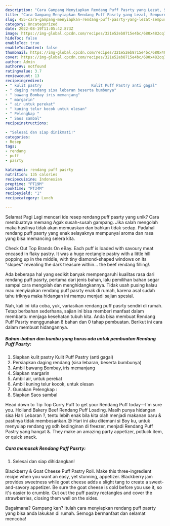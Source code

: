 ```yaml
---
description: "Cara Gampang Menyiapkan Rendang Puff Pasrty yang Lezat, Sempurna"
title: "Cara Gampang Menyiapkan Rendang Puff Pasrty yang Lezat, Sempurna"
slug: 455-cara-gampang-menyiapkan-rendang-puff-pasrty-yang-lezat-sempurna
category: Uncategorized
date: 2022-08-19T11:05:42.873Z
image: https://img-global.cpcdn.com/recipes/321e52eb8715e4bc/680x482cq70/rendang-puff-pasrty-foto-resep-utama.jpg
hideToc: false
enableToc: true
enableTocContent: false
thumbnail: https://img-global.cpcdn.com/recipes/321e52eb8715e4bc/680x482cq70/rendang-puff-pasrty-foto-resep-utama.jpg
cover: https://img-global.cpcdn.com/recipes/321e52eb8715e4bc/680x482cq70/rendang-puff-pasrty-foto-resep-utama.jpg
author: Admin
authorAv: notfound
ratingvalue: 3.7
reviewcount: 13
recipeingredient:
- " kulit pastry                      Kulit Puff Pastry anti gagal"
- " daging rendang sisa lebaran beserta bumbunya"
- " bawang Bombay iris memanjang"
- " margarin"
- " air untuk perekat"
- " kuning telur kocok untuk olesan"
- " Pelengkap "
- " Saos sambal"
recipeinstructions:

- "Selesai dan siap dinikmati!"
categories:
- Resep
tags:
- rendang
- puff
- pasrty

katakunci: rendang puff pasrty 
nutrition: 135 calories
recipecuisine: Indonesian
preptime: "PT19M"
cooktime: "PT34M"
recipeyield: "1"
recipecategory: Lunch

---
```



Selamat Pagi Lagi mencari ide resep rendang puff pasrty yang unik? Cara membuatnya memang Agak susah-susah gampang. Jika salah mengolah maka hasilnya tidak akan memuaskan dan bahkan tidak sedap. Padahal rendang puff pasrty yang enak selayaknya mempunyai aroma dan rasa yang bisa memancing selera kita.


Check Out Top Brands On eBay. Each puff is loaded with savoury meat encased in flaky pastry. It was a huge rectangle pastry with a little hill popping up in the middle, with tiny diamond-shaped windows on its &#34;slopes&#34; revealing the dark treasure within… the beef rendang filling!.

Ada beberapa hal yang sedikit banyak mempengaruhi kualitas rasa dari rendang puff pasrty, pertama dari jenis bahan, lalu pemilihan bahan segar sampai cara mengolah dan menghidangkannya. Tidak usah pusing kalau mau menyiapkan rendang puff pasrty enak di rumah, karena asal sudah tahu triknya maka hidangan ini mampu menjadi sajian spesial.


Nah, kali ini kita coba, yuk, variasikan rendang puff pasrty sendiri di rumah. Tetap berbahan sederhana, sajian ini bisa memberi manfaat dalam membantu menjaga kesehatan tubuh kita. Anda bisa membuat Rendang Puff Pasrty menggunakan 8 bahan dan 0 tahap pembuatan. Berikut ini cara dalam membuat hidangannya.

<!--inarticleads1-->

##### Bahan-bahan dan bumbu yang harus ada untuk pembuatan Rendang Puff Pasrty:

1. Siapkan  kulit pastry                      Kulit Puff Pastry (anti gagal)
1. Persiapkan  daging rendang (sisa lebaran, beserta bumbunya)
1. Ambil  bawang Bombay, iris memanjang
1. Siapkan  margarin
1. Ambil  air, untuk perekat
1. Ambil  kuning telur kocok, untuk olesan
1. Gunakan  Pelengkap :
1. Siapkan  Saos sambal


Head down to Tip Top Curry Puff to get your Rendang Puff today—I&#39;m sure you. Holland Bakery Beef Rendang Puff Loading. Masih punya hidangan sisa Hari Lebaran ?, tentu lebih enak bila kita olah menjadi makanan baru &amp; pastinya tidak membosankan.😍 Hari ini aku ditemani si Boy ku, untuk menyulap rendang yg sdh kedinginan di freezer, menjadi Rendang Puff Pastry yang hangat &amp;. They make an amazing party appetizer, potluck item, or quick snack. 

<!--inarticleads2-->

##### Cara memasak Rendang Puff Pasrty:


1. Selesai dan siap dihidangkan!

Blackberry &amp; Goat Cheese Puff Pastry Roll. Make this three-ingredient recipe when you want an easy, yet stunning, appetizer. Blackberry jam provides sweetness while goat cheese adds a slight tang to create a sweet-and-savory appetizer. Be sure the goat cheese is cold before you use it, so it&#39;s easier to crumble. Cut out the puff pastry rectangles and cover the strawberries, closing them well on the sides. 

Bagaimana? Gampang kan? Itulah cara menyiapkan rendang puff pasrty yang bisa anda lakukan di rumah. Semoga bermanfaat dan selamat mencoba!
